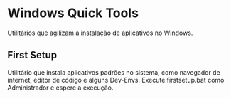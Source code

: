 ﻿# Windows Quick Tools
Utilitários que agilizam a instalação de aplicativos no Windows.

## First Setup

Utilitário que instala aplicativos padrões no sistema, como navegador de internet, editor de código e alguns Dev-Envs.
Execute firstsetup.bat como Administrador e espere a execução.
